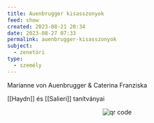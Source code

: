 ```yaml
---
title: Auenbrugger kisasszonyok
feed: show
created: 2023-08-21 20:34
date: 2023-08-27 07:33
permalink: auenbrugger-kisasszonyok
subject:
  - zenetöri
type:
  - személy
---
```


Marianne von Auenbrugger & Caterina Franziska

[[Haydn]] és [[Salieri]] tanítványai



<p style="text-align: center;"><img src="https://chart.googleapis.com/chart?cht=qr&chl=https://notes.andrasdenes.com/auenbrugger-kisasszonyok&chs=180x180&choe=UTF-8&chld=L|2" alt="qr code"></p>

